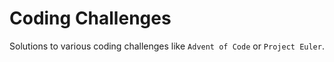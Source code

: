 # Coding Challenges
Solutions to various coding challenges like `Advent of Code` or `Project Euler`.

